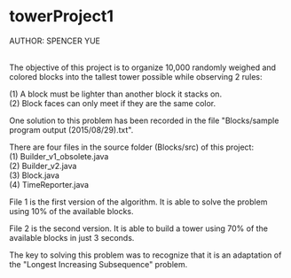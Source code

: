# towerProject1

AUTHOR: SPENCER YUE<br><br>


The objective of this project is to organize 10,000 randomly weighed and
colored blocks into the tallest tower possible while observing 2 rules:<br>

(1) A block must be lighter than another block it stacks on.<br>
(2) Block faces can only meet if they are the same color.<br>

One solution to this problem has been recorded in the file
"Blocks/sample program output (2015/08/29).txt".<br>

There are four files in the source folder (Blocks/src) of this project:<br>
(1) Builder_v1_obsolete.java<br>
(2) Builder_v2.java<br>
(3) Block.java<br>
(4) TimeReporter.java<br>

File 1 is the first version of the algorithm. It is able to solve the problem
using 10% of the available blocks.<br>

File 2 is the second version. It is able to build a tower using 70% of the
available blocks in just 3 seconds.<br>

The key to solving this problem was to recognize that it is an adaptation of the
"Longest Increasing Subsequence" problem.
